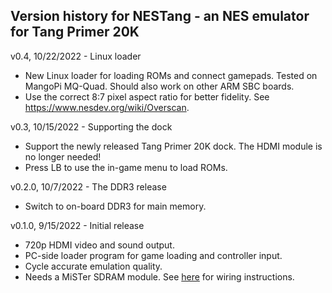 
## Version history for NESTang - an NES emulator for Tang Primer 20K

v0.4, 10/22/2022 - Linux loader
- New Linux loader for loading ROMs and connect gamepads.  Tested on MangoPi MQ-Quad. Should also work on other ARM SBC boards.
- Use the correct 8:7 pixel aspect ratio for better fidelity. See https://www.nesdev.org/wiki/Overscan. 

v0.3, 10/15/2022 - Supporting the dock 
- Support the newly released Tang Primer 20K dock. The HDMI module is no longer needed!
- Press LB to use the in-game menu to load ROMs.

v0.2.0, 10/7/2022 - The DDR3 release
* Switch to on-board DDR3 for main memory.

v0.1.0, 9/15/2022 - Initial release
* 720p HDMI video and sound output.
* PC-side loader program for game loading and controller input.
* Cycle accurate emulation quality.
* Needs a MiSTer SDRAM module. See [here](https://github.com/nand2mario/nestang/blob/3e79993cb50d348ecec3a7860ad9d4c9c64ea319/doc/wiring.md) for wiring instructions.